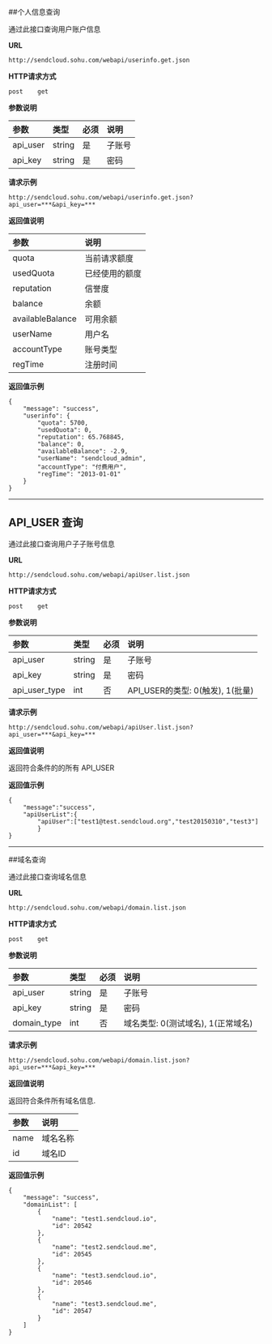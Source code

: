 
##个人信息查询
    
通过此接口查询用户账户信息
    
**URL**
```
http://sendcloud.sohu.com/webapi/userinfo.get.json
```
    
**HTTP请求方式**
```
post    get
```
    
**参数说明**
    
|参数|类型|必须|说明|
|:---|:---|:---|:---|
|api_user|string|是|子账号|
|api_key|string|是|密码|
    
**请求示例**
```
http://sendcloud.sohu.com/webapi/userinfo.get.json?api_user=***&api_key=*** 
```
    
**返回值说明**
    
|参数|说明|
|:---|:---|
|quota|当前请求额度|
|usedQuota|已经使用的额度|
|reputation|信誉度|
|balance|余额|
|availableBalance|可用余额|
|userName|用户名|
|accountType|账号类型|
|regTime|注册时间|
    
**返回值示例**
```
{
    "message": "success",
    "userinfo": {
        "quota": 5700,
        "usedQuota": 0,
        "reputation": 65.768845,
        "balance": 0,
        "availableBalance": -2.9,
        "userName": "sendcloud_admin",
        "accountType": "付费用户",
        "regTime": "2013-01-01"
    }
}
```

- - -

## API_USER 查询
    
通过此接口查询用户子子账号信息
    
**URL**
```
http://sendcloud.sohu.com/webapi/apiUser.list.json
```
    
**HTTP请求方式**
```
post    get
```
    
**参数说明**
    
|参数|类型|必须|说明|
|:---|:---|:---|:---|
|api_user|string|是|子账号|
|api_key|string|是|密码|
|api_user_type|int|否|API_USER的类型: 0(触发), 1(批量)|
    
**请求示例**
```
http://sendcloud.sohu.com/webapi/apiUser.list.json?api_user=***&api_key=*** 
```
    
**返回值说明**
    
返回符合条件的的所有 API_USER

**返回值示例**
```
{
    "message":"success",
    "apiUserList":{
        "apiUser":["test1@test.sendcloud.org","test20150310","test3"]
        }
}
```
    
- - -

##域名查询
    
通过此接口查询域名信息
    
**URL**
```
http://sendcloud.sohu.com/webapi/domain.list.json
```
    
**HTTP请求方式**
```
post    get
```
    
**参数说明**
    
|参数|类型|必须|说明|
|:---|:---|:---|:---|
|api_user|string|是|子账号|
|api_key|string|是|密码|
|domain_type|int|否|域名类型: 0(测试域名), 1(正常域名)|
    
**请求示例**
```
http://sendcloud.sohu.com/webapi/domain.list.json?api_user=***&api_key=*** 
```
    
**返回值说明**
    
返回符合条件所有域名信息.
    
|参数|说明|
|:---|:---|
|name|域名名称|
|id|域名ID|

**返回值示例**
```
{
    "message": "success",
    "domainList": [
        {
            "name": "test1.sendcloud.io",
            "id": 20542
        },
        {
            "name": "test2.sendcloud.me",
            "id": 20545
        },
        {
            "name": "test3.sendcloud.io",
            "id": 20546
        },
        {
            "name": "test3.sendcloud.me",
            "id": 20547
        }
    ]
}
```
    
